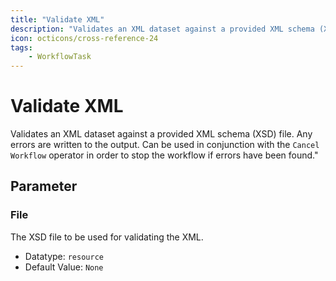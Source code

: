 ```yaml
---
title: "Validate XML"
description: "Validates an XML dataset against a provided XML schema (XSD) file. Any errors are written to the output. Can be used in conjunction with the `Cancel Workflow` operator in order to stop the workflow if errors have been found.""
icon: octicons/cross-reference-24
tags: 
    - WorkflowTask
---
```

# Validate XML
<!-- This file was generated - DO NOT CHANGE IT MANUALLY -->



Validates an XML dataset against a provided XML schema (XSD) file. Any errors are written to the output. Can be used in conjunction with the `Cancel Workflow` operator in order to stop the workflow if errors have been found."

## Parameter

### File

The XSD file to be used for validating the XML.

- Datatype: `resource`
- Default Value: `None`




